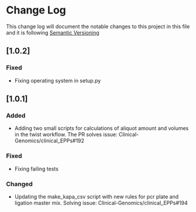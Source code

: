 # Change Log

This change log will document the notable changes to this project in this file and it is following [Semantic Versioning](https://semver.org/)


## [1.0.2]

### Fixed
- Fixing operating system in setup.py

## [1.0.1]

### Added
- Adding two small scripts for calculations of aliquot amount and volumes in the twist workflow. The PR solves issue: Clinical-Genomics/clinical_EPPs#192

### Fixed
- Fixing failing tests

### Changed
-  Updating the make_kapa_csv script with new rules for pcr plate and ligation master mix. Solving issue: Clinical-Genomics/clinical_EPPs#194
